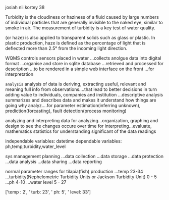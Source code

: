 josiah nii kortey 38

Turbidity is the cloudiness or haziness of a fluid caused by large numbers of individual particles that are generally invisible to the naked eye, similar to smoke in air. The measurement of turbidity is a key test of water quality.

 (or haze) is also applied to transparent solids such as glass or plastic. In plastic production, haze is defined as the percentage of light that is deflected more than 2.5° from the incoming light direction.

 WQMS controls sensors placed in water
 ...collects anolgue data into digital format
 ...organise and store in sqlite database
 ...retrieved and processed for description
 ...to be rendered in a simple web interface on the front
 ...for interpretation


`````analysis`````
analysis of data is deriving, extracting useful, relevant and meaning full info from observations....that lead to better decisions in turn adding value to individuals, companies and institution
...descriptive analysis summarizes and describes data and makes it understand how things are going
why analyz....for parameter estimation(inferring unknown), prediction(forcasting), fault detection(process monitoring)

analyzing and interpreting data
for analyzing...organization, graphing and design to see the changes occure over time
for interpreting...evaluate, mathematics statistics for understanding significant of the data readings

independable variables: datetime
dependable variables: ph,temp,turbidity,water_level

sys management planning
...data collection
...data storage
...data protection
...data analysis
...data sharing
...data reporting

normal parameter ranges for tilapia(fish) production
...temp 23-34
...turbidity(Nephelometric Turbidity Units or Jackson Turbidity Unit) 0 - 5
...ph   4-10
...water level 5 - 27




['temp : 2', ' turb: 23', ' ph: 5', ' level: 33']

